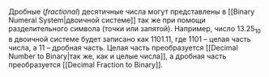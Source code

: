 
Дробные (*fractional*) десятичные числа могут представлены в [[Binary Numeral System|двоичной системе]] так же при помощи разделительного символа (точки или запятой). Например, число $13.25_{10}$ в двоичной системе будет записано как $1101.11$, где $1101$ – целая часть числа, а $11$ – дробная часть. Целая часть преобразуется [[Decimal Number to Binary|так же, как и целые числа]], а дробная часть преобразуется [[Decimal Fraction to Binary]].
